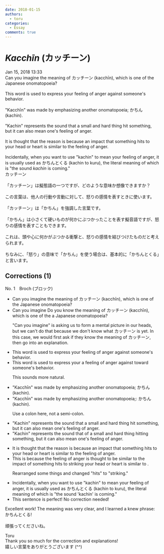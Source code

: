 ```yaml
---
date: 2018-01-15
authors:
  - toru
categories:
  - Essay
comments: true
---
```


# <strong><em>Kacchīn</strong></em> (カッチーン)
<div class="date">Jan 15, 2018 13:33</div>
<div id="post"><div id="body_show_ori">
Can you imagine the meaning of カッチーン (kacchīn), which is one of the Japanese onomatopoeia?<br/><br/>This word is used to express your feeling of anger against someone's behavior.<br/><br/>"Kacchīn" was made by emphasizing another onomatopoeia; かちん (kachin).<br/><br/>"Kachin" represents the sound that a small and hard thing hit something, but it can also mean one's feeling of anger.<br/><br/>It is thought that the reason is because an impact that something hits to your head or heart is similar to the feeling of anger.<br/><br/>Incidentally, when you want to use "kachin" to mean your feeling of anger,  it is usually used as かちんとくる (kachin to kuru), the literal meaning of which is "the sound <em>kachin</em> is coming."  
</div></div>

<!-- more -->

<div id="post_ja"><div id="body_show_mo">
カッチーン<br/><br/>「カッチーン」は擬態語の一つですが、どのような意味か想像できますか？<br/><br/>この言葉は、他人の行動や言動に対して、怒りの感情を表すときに使います。<br/><br/>「カッチーン」は「かちん」を強調した言葉です。<br/><br/>「かちん」は小さくて硬いものが何かにぶつかったことを表す擬音語ですが、怒りの感情を表すこともできます。<br/><br/>これは、頭や心に何かがぶつかる衝撃と、怒りの感情を結びつけたものだと考えられます。<br/><br/>ちなみに、「怒り」の意味で「かちん」を使う場合は、基本的に「かちんとくる」と言います。
</div></div>

## Corrections (1)
<div id="block"><div class="first_name"> No. 1　<span class="just_name">Broch (ブロック)</span></div><div id="block2">
<ul class="correction_field">
<li class="incorrect">Can you imagine the meaning of カッチーン (kacchīn), which is one of the Japanese onomatopoeia?</li>
<li class="corrected correct">
<span class="f_red"><span class="sline">Can you imagine</span></span> <span class="f_blue">Do you know</span> the meaning of カッチーン (kacchīn), which is <span class="f_red"><span class="sline">one of the</span></span> <span class="f_blue">a </span>Japanese onomatopoeia?
<p class="correction_comment">"Can you imagine" is asking us to form a mental picture in our heads, but we can't do that because we don't know what カッチーン is yet.  In this case, we would first ask if they know the meaning of カッチーン, then go into an explanation.</p>
</li>
</ul>
<ul class="correction_field">
<li class="incorrect">This word is used to express your feeling of anger against someone's behavior.</li>
<li class="corrected correct">
This word is used to express <span class="f_red"><span class="sline">your</span></span> <span class="f_blue">a</span> feeling of anger <span class="f_red"><span class="sline">against</span></span> <span class="f_blue">toward</span> someone's behavior.
<p class="correction_comment">This sounds more natural.</p>
</li>
</ul>
<ul class="correction_field">
<li class="incorrect">"Kacchīn" was made by emphasizing another onomatopoeia; かちん (kachin).</li>
<li class="corrected correct">
"Kacchīn" was made by emphasizing another onomatopoeia<span class="f_red"><span class="sline">;</span></span><span class="f_blue"><span class="f_bold">:</span></span> かちん (kachin).
<p class="correction_comment">Use a colon here, not a semi-colon.</p>
</li>
</ul>
<ul class="correction_field">
<li class="incorrect">"Kachin" represents the sound that a small and hard thing hit something, but it can also mean one's feeling of anger.</li>
<li class="corrected correct">
"Kachin" represents the sound <span class="f_red"><span class="sline">that</span></span> <span class="f_blue">of</span> a small and hard thing hit<span class="f_blue">ting</span> something, but it can also mean one's feeling of anger.
</li>
</ul>
<ul class="correction_field">
<li class="incorrect">It is thought that the reason is because an impact that something hits to your head or heart is similar to the feeling of anger.</li>
<li class="corrected correct">
This is because the feeling of anger is thought to be similar to the impact of<span class="f_blue"> </span>something <span class="f_red"><span class="sline">hits to</span></span> <span class="f_blue">striking</span> your head or heart<span class="sline"><span class="f_red"> is similar to </span></span>.
<p class="correction_comment">Rearranged some things and changed "hits" to "striking."</p>
</li>
</ul>
<ul class="correction_field">
<li class="incorrect">Incidentally, when you want to use "kachin" to mean your feeling of anger,  it is usually used as かちんとくる (kachin to kuru), the literal meaning of which is "the sound 'kachin' is coming."  </li>
<li class="corrected perfect">This sentence is perfect! No correction needed!</li>
</ul>
<p class="comment_small">
 Excellent work!  The meaning was very clear, and I learned a knew phrase: かちんとくる!
 <br/>
 <br/>
 頑張ってくださいね。
</p>

</div><div class="name"><span class="just_name">Toru</span><br>
Thank you so much for the correction and explanations!<br/>嬉しい言葉をありがとうございます (^^)
</div>
</div>
